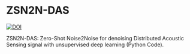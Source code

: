 # ZSN2N-DAS
[![DOI](https://zenodo.org/badge/891017654.svg)](https://doi.org/10.5281/zenodo.14360514)

ZSN2N-DAS: Zero-Shot Noise2Noise for denoising Distributed Acoustic Sensing signal with unsupervised deep learning (Python Code).
